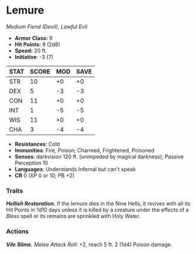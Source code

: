 # Lemure

*Medium Fiend (Devil), Lawful Evil*

- **Armor Class:** 9
- **Hit Points:** 9 (2d8)
- **Speed:** 20 ft.
- **Initiative**: -3 (7)

|STAT|SCORE|MOD|SAVE|
| --- | --- | --- | ---- |
| STR | 10 | +0 | +0 |
| DEX | 5 | -3 | -3 |
| CON | 11 | +0 | +0 |
| INT | 1 | -5 | -5 |
| WIS | 11 | +0 | +0 |
| CHA | 3 | -4 | -4 |

- **Resistances**: Cold
- **Immunities**: Fire, Poison; Charmed, Frightened, Poisoned
- **Senses**: darkvision 120 ft. (unimpeded by magical darkness); Passive Perception 10
- **Languages**: Understands Infernal but can't speak
- **CR** 0 (XP 0 or 10; PB +2)

### Traits

***Hellish Restoration.*** If the lemure dies in the Nine Hells, it revives with all its Hit Points in 1d10 days unless it is killed by a creature under the effects of a *Bless* spell or its remains are sprinkled with Holy Water.


### Actions

***Vile Slime.*** *Melee Attack Roll:* +2, reach 5 ft. 2 (1d4) Poison damage.
